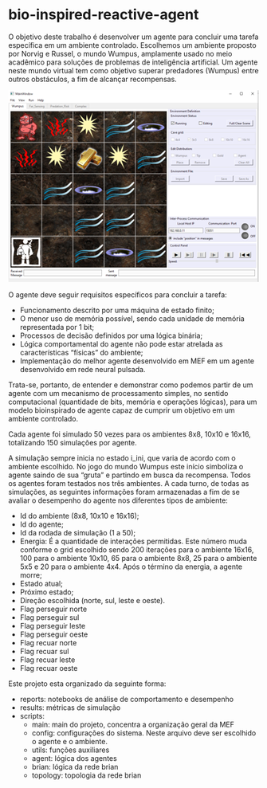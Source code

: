 # bio-inspired-reactive-agent


O objetivo deste trabalho é desenvolver um agente para concluir uma tarefa específica em um ambiente controlado. Escolhemos um ambiente proposto por Norvig e Russel, o mundo Wumpus, amplamente usado no meio acadêmico para soluções de problemas de inteligência artificial. Um agente neste mundo virtual tem como objetivo superar predadores (Wumpus) entre outros obstáculos, a fim de alcançar recompensas. 

![alt text](imgs/wumpus.png "Mundo Wumpus")


O agente deve seguir requisitos específicos para concluir a tarefa:
- Funcionamento descrito por uma máquina de estado finito;
- O menor uso de memória possível, sendo cada unidade de memória representada por 1 bit;
- Processos de decisão definidos por uma lógica binária;
- Lógica comportamental do agente não pode estar atrelada as características “físicas” do ambiente;
- Implementação do melhor agente desenvolvido em MEF em um agente desenvolvido em rede neural pulsada.


Trata-se, portanto, de entender e demonstrar como podemos partir de um agente com um mecanismo de processamento simples, no sentido computacional (quantidade de bits, memória e operações lógicas), para um modelo bioinspirado de agente capaz de cumprir um objetivo em um ambiente controlado.

Cada agente foi simulado 50 vezes para os ambientes 8x8, 10x10 e 16x16, totalizando 150 simulações por agente.

A simulação sempre inicia no estado i_ini, que varia de acordo com o ambiente escolhido. No jogo do mundo Wumpus este início simboliza o agente saindo de sua “gruta” e partindo em busca da recompensa. Todos os agentes foram testados nos três ambientes. A cada turno, de todas as simulações, as seguintes informações foram armazenadas a fim de se avaliar o desempenho do agente nos diferentes tipos de ambiente:
- Id do ambiente (8x8, 10x10 e 16x16);
- Id do agente;
- Id da rodada de simulação (1 a 50);
- Energia: É a quantidade de interações permitidas. Este número muda conforme o grid escolhido sendo 200 iterações para o ambiente 16x16, 100 para o ambiente 10x10, 65 para o ambiente 8x8, 25 para o ambiente 5x5 e 20 para o ambiente 4x4. Após o término da energia, a agente morre;
- Estado atual;
- Próximo estado;
- Direção escolhida (norte, sul, leste e oeste).
- Flag perseguir norte 
- Flag perseguir sul 
- Flag perseguir leste 
- Flag perseguir oeste 
- Flag recuar norte 
- Flag recuar sul 
- Flag recuar leste 
- Flag recuar oeste 


Este projeto esta organizado da seguinte forma:
- reports: notebooks de análise de comportamento e desempenho
- results: métricas de simulação
- scripts:
    - main: main do projeto, concentra a organização geral da MEF
    - config: configurações do sistema. Neste arquivo deve ser escolhido o agente e o ambiente.
    - utils: funções auxiliares
    - agent: lógica dos agentes
    - brian: lógica da rede brian
    - topology: topologia da rede brian



